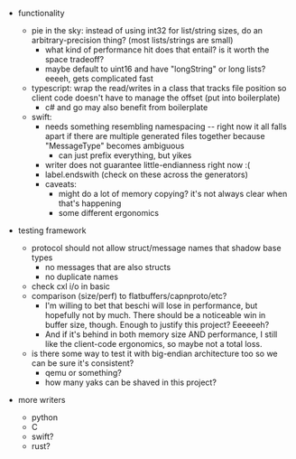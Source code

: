 * functionality
    - pie in the sky: instead of using int32 for list/string sizes, do an arbitrary-precision thing? (most lists/strings are small)
        - what kind of performance hit does that entail? is it worth the space tradeoff?
        - maybe default to uint16 and have "longString" or long lists? eeeeh, gets complicated fast
    - typescript: wrap the read/writes in a class that tracks file position so client code doesn't have to manage the offset (put into boilerplate)
        - c# and go may also benefit from boilerplate
    - swift:
        - needs something resembling namespacing -- right now it all falls apart if there are multiple generated files together because "MessageType" becomes ambiguous
            - can just prefix everything, but yikes
        - writer does not guarantee little-endianness right now :(
        - label.endswith (check on these across the generators)
        - caveats: 
            - might do a lot of memory copying? it's not always clear when that's happening
            - some different ergonomics

* testing framework
    - protocol should not allow struct/message names that shadow base types
        - no messages that are also structs
        - no duplicate names
    - check cxl i/o in basic
    - comparison (size/perf) to flatbuffers/capnproto/etc?
        - I'm willing to bet that beschi will lose in performance, but hopefully not by much. There should be a noticeable win in buffer size, though. Enough to justify this project? Eeeeeeh? 
        - And if it's behind in both memory size AND performance, I still like the client-code ergonomics, so maybe not a total loss. 
    - is there some way to test it with big-endian architecture too so we can be sure it's consistent? 
        - qemu or something?
        - how many yaks can be shaved in this project?

* more writers
    * python
    * C
    * swift?
    * rust?
